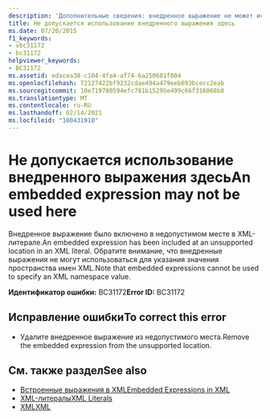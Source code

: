 ```yaml
---
description: 'Дополнительные сведения: внедренное выражение не может использоваться здесь'
title: Не допускается использование внедренного выражения здесь
ms.date: 07/20/2015
f1_keywords:
- vbc31172
- bc31172
helpviewer_keywords:
- BC31172
ms.assetid: edacea38-c104-4fa4-af74-6a250681f004
ms.openlocfilehash: 72127422bf9232cdae494a479eeb693bcecc2eab
ms.sourcegitcommit: 10e719780594efc781b15295e499c66f316068b8
ms.translationtype: MT
ms.contentlocale: ru-RU
ms.lasthandoff: 02/14/2021
ms.locfileid: "100431910"
---
```

# <a name="an-embedded-expression-may-not-be-used-here"></a><span data-ttu-id="aecac-103">Не допускается использование внедренного выражения здесь</span><span class="sxs-lookup"><span data-stu-id="aecac-103">An embedded expression may not be used here</span></span>

<span data-ttu-id="aecac-104">Внедренное выражение было включено в недопустимом месте в XML-литерале.</span><span class="sxs-lookup"><span data-stu-id="aecac-104">An embedded expression has been included at an unsupported location in an XML literal.</span></span> <span data-ttu-id="aecac-105">Обратите внимание, что внедренные выражения не могут использоваться для указания значения пространства имен XML.</span><span class="sxs-lookup"><span data-stu-id="aecac-105">Note that embedded expressions cannot be used to specify an XML namespace value.</span></span>  
  
 <span data-ttu-id="aecac-106">**Идентификатор ошибки:** BC31172</span><span class="sxs-lookup"><span data-stu-id="aecac-106">**Error ID:** BC31172</span></span>  
  
## <a name="to-correct-this-error"></a><span data-ttu-id="aecac-107">Исправление ошибки</span><span class="sxs-lookup"><span data-stu-id="aecac-107">To correct this error</span></span>  
  
- <span data-ttu-id="aecac-108">Удалите внедренное выражение из недопустимого места.</span><span class="sxs-lookup"><span data-stu-id="aecac-108">Remove the embedded expression from the unsupported location.</span></span>  
  
## <a name="see-also"></a><span data-ttu-id="aecac-109">См. также раздел</span><span class="sxs-lookup"><span data-stu-id="aecac-109">See also</span></span>

- [<span data-ttu-id="aecac-110">Встроенные выражения в XML</span><span class="sxs-lookup"><span data-stu-id="aecac-110">Embedded Expressions in XML</span></span>](../programming-guide/language-features/xml/embedded-expressions-in-xml.md)
- [<span data-ttu-id="aecac-111">XML-литералы</span><span class="sxs-lookup"><span data-stu-id="aecac-111">XML Literals</span></span>](../language-reference/xml-literals/index.md)
- [<span data-ttu-id="aecac-112">XML</span><span class="sxs-lookup"><span data-stu-id="aecac-112">XML</span></span>](../programming-guide/language-features/xml/index.md)
